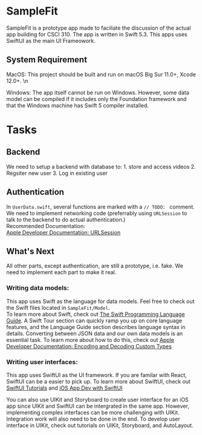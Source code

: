 #  SampleFit

SampleFit is a prototype app made to faciliate the discussion of the actual app building for CSCI 310.
The app is written in Swift 5.3. This apps uses SwiftUI as the main UI Frameowork.


## System Requirement

MacOS: This project should be built and run on macOS Big Sur 11.0+, Xcode 12.0+. \n

Windows: The app itself cannot be run on Windows. However, some data model can be compiled if it includes only the Foundation framework and that the Windows machine has Swift 5 compiler installed.


# Tasks

## Backend

We need to setup a backend with database to:
    1. store and access videos
    2. Regsiter new user
    3. Log in existing user


## Authentication

In `UserData.swift`, several functions are marked with a `// TODO: ` comment. We need to implement networking code (preferrably using `URLSession` to talk to the backend to do actual authentication.)  
Recommended Documentation:  
[Apple Developer Documentation: URLSession](https://developer.apple.com/documentation/foundation/url_loading_system)


## What's Next

All other parts, except authentication, are still a prototype, i.e. fake. We need to implement each part to make it real.

### Writing data models:
This app uses Swift as the language for data models. Feel free to check out the Swift files located in  `SampleFit/Model`.  
To learn more about Swift, check out [The Swift Programming Language Guide](https://docs.swift.org/swift-book/GuidedTour/GuidedTour.html). A Swift Tour section can quickly ramp you up on core language features, and the Language Guide section describes language syntax in details.
Converting between JSON data and our own data models is an essential task. To learn more about how to do this, check out [Apple Developer Documentation: Encoding and Decoding Custom Types](https://developer.apple.com/documentation/foundation/archives_and_serialization/encoding_and_decoding_custom_types)

### Writing user interfaces:
This app uses SwiftUI as the UI framework. If you are familar with React, SwiftUI can be a easier to pick up. To learn more about SwiftUI, check out [SwiftUI Tutorials](https://developer.apple.com/tutorials/swiftui/)
and [iOS App Dev with SwiftUI](https://developer.apple.com/tutorials/app-dev-training)

You can also use UIKit and Storyboard to create user interface for an iOS app since UIKit and SwiftUI can be intergrated in the same app. However, implementing complex interfaces can be more challenging with UIKit. Integration work will also need to be done in the end. To develop user interface in UIKit, check out tutorials on UIKit, Storyboard, and AutoLayout.


